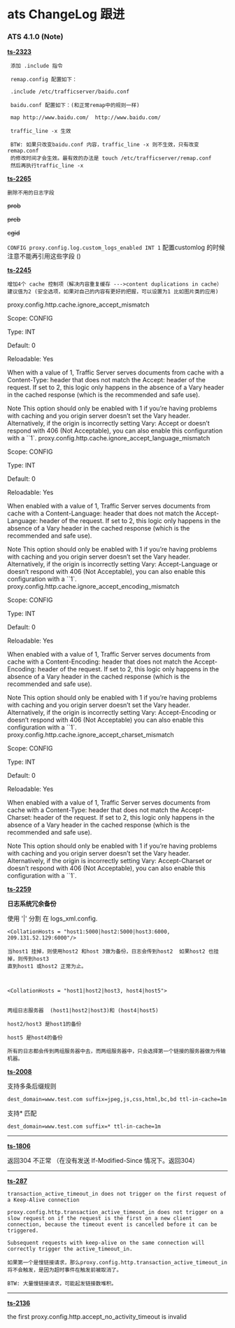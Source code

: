 # ats ChangeLog 跟进


### ATS 4.1.0 (Note)

**[ts-2323](https://issues.apache.org/jira/browse/TS-2323)**

	 添加 .include 指令
	 
	 remap.config 配置如下：
	 
	 .include /etc/trafficserver/baidu.conf
	 
	 baidu.conf 配置如下：(和正常remap中的规则一样)
	 
	 map http://www.baidu.com/	http://www.baidu.com/
	 
	 traffic_line -x 生效
	 
	 BTW: 如果只改变baidu.conf 内容，traffic_line -x 则不生效，只有改变remap.conf
	 的修改时间才会生效。最有效的办法是 touch /etc/trafficserver/remap.conf
	 然后再执行traffic_line -x
	
**[ts-2265](https://issues.apache.org/jira/browse/TS-2265)**


	删除不用的日志字段
~~prob~~

~~prcb~~

~~cgid~~

`CONFIG proxy.config.log.custom_logs_enabled INT 1` 配置customlog 的时候注意不能再引用这些字段 ()


**[ts-2245](TS-2245)**

	增加4个 cache 控制项（解决内容重复缓存 --->content duplications in cache）
	建议值为2 (安全选项，如果对自己的内容有更好的把握，可以设置为1 比如图片类的应用)

proxy.config.http.cache.ignore_accept_mismatch

Scope:	CONFIG

Type:	INT

Default:	0

Reloadable:	Yes

When with a value of 1, Traffic Server serves documents from cache with a Content-Type: header that does not match the Accept: header of the request. If set to 2, this logic only happens in the absence of a Vary header in the cached response (which is the recommended and safe use).

Note This option should only be enabled with 1 if you’re having problems with caching and you origin server doesn’t set the Vary header. Alternatively, if the origin is incorrectly setting Vary: Accept or doesn’t respond with 406 (Not Acceptable), you can also enable this configuration with a ``1`.
proxy.config.http.cache.ignore_accept_language_mismatch

Scope:	CONFIG

Type:	INT

Default:	0

Reloadable:	Yes

When enabled with a value of 1, Traffic Server serves documents from cache with a Content-Language: header that does not match the Accept-Language: header of the request. If set to 2, this logic only happens in the absence of a Vary header in the cached response (which is the recommended and safe use).

Note This option should only be enabled with 1 if you’re having problems with caching and you origin server doesn’t set the Vary header. Alternatively, if the origin is incorrectly setting Vary: Accept-Language or doesn’t respond with 406 (Not Acceptable), you can also enable this configuration with a ``1`.
proxy.config.http.cache.ignore_accept_encoding_mismatch

Scope:	CONFIG

Type:	INT

Default:	0

Reloadable:	Yes

When enabled with a value of 1, Traffic Server serves documents from cache with a Content-Encoding: header that does not match the Accept-Encoding: header of the request. If set to 2, this logic only happens in the absence of a Vary header in the cached response (which is the recommended and safe use).

Note This option should only be enabled with 1 if you’re having problems with caching and you origin server doesn’t set the Vary header. Alternatively, if the origin is incorrectly setting Vary: Accept-Encoding or doesn’t respond with 406 (Not Acceptable) you can also enable this configuration with a ``1`.
proxy.config.http.cache.ignore_accept_charset_mismatch

Scope:	CONFIG

Type:	INT

Default:	0

Reloadable:	Yes

When enabled with a value of 1, Traffic Server serves documents from cache with a Content-Type: header that does not match the Accept-Charset: header of the request. If set to 2, this logic only happens in the absence of a Vary header in the cached response (which is the recommended and safe use).

Note This option should only be enabled with 1 if you’re having problems with caching and you origin server doesn’t set the Vary header. Alternatively, if the origin is incorrectly setting Vary: Accept-Charset or doesn’t respond with 406 (Not Acceptable), you can also enable this configuration with a ``1`.






**[ts-2259](https://issues.apache.org/jira/browse/TS-2259)**

**日志系统冗余备份**

 使用 '|' 分割 <CollationHosts> 在 logs_xml.config.

	<CollationHosts = "host1:5000|host2:5000|host3:6000, 209.131.52.129:6000"/>

  	当host1 挂掉，则使用host2 和host 3做为备份，日志会传到host2  如果host2 也挂掉，则传到host3 
  	直到host1 或host2 正常为止。
  
  
  
  	<CollationHosts = "host1|host2|host3, host4|host5">
  
  	
  	两组日志服务器  (host1|host2|host3)和 (host4|host5)
  	
  	host2/host3 是host1的备份
  	
  	host5 是host4的备份
  	
  	所有的日志都会传到两组服务器中去，而两组服务器中，只会选择第一个链接的服务器做为传输机器。

  
**[ts-2008](https://issues.apache.org/jira/browse/TS-2008)**
  
支持多条后缀规则

	dest_domain=www.test.com suffix=jpeg,js,css,html,bc,bd ttl-in-cache=1m
	
支持* 匹配

	dest_domain=www.test.com suffix=* ttl-in-cache=1m

****

**[ts-1806](https://issues.apache.org/jira/browse/TS-1086)**

返回304 不正常 （在没有发送 If-Modified-Since 情况下。返回304）

****

**[ts-287](https://issues.apache.org/jira/browse/TS-287)**

	transaction_active_timeout_in does not trigger on the first request of a Keep-Alive connection
	
	proxy.config.http.transaction_active_timeout_in does not trigger on a slow request on if the request is the first on a new client connection, because the timeout event is cancelled before it can be triggered.
	
	Subsequent requests with keep-alive on the same connection will correctly trigger the active_timeout_in.

	如果第一个是慢链接请求，那么proxy.config.http.transaction_active_timeout_in将不会触发，是因为超时事件在触发前被取消了。
	
	BTW: 大量慢链接请求，可能起发链接数堆积。
	
****

**[ts-2136](https://issues.apache.org/jira/browse/TS-2136)**

the first proxy.config.http.accept_no_activity_timeout is invalid
